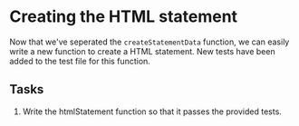 # Creating the HTML statement
Now that we've seperated the `createStatementData` function, we can easily write a new function to create a HTML statement. New tests have been added to the test file for this function. 

## Tasks
1. Write the htmlStatement function so that it passes the provided tests.
